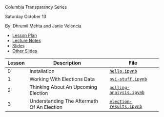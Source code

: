 Columbia Transparancy Series

Saturday October 13

By: Dhrumil Mehta and Janie Velencia

* [Lesson Plan](https://docs.google.com/document/d/194Vx9OCgIplhFFap_3wL6vbMl_ZzrG-1x-R2_fBMZvY/edit)
* [Lecture Notes](https://docs.google.com/document/d/1A7io_B4VVr-yoLW392ZdA_Ram0lE3ytsj1vQFMpy1_w/edit)
* [Slides](https://docs.google.com/presentation/d/18WaswQXCaqOp6tztFcwFYy_RkmztZ4Zqnb9NxGYCUDw/edit)
* [Other Slides](https://slides.com/dhrumilmehta/deck-dcee62b7-28ae-4199-8d47-4ceba73739aa-6/live)

Lesson |Description | File
-------|------------|--------
0 | Installation | [`hello.ipynb`](`hello.ipynb`)
1 | Working With Elections Data | [`pvi-stuff.ipynb`](pvi-stuff.ipynb)
2 | Thinking About An Upcoming Election | [`polling-analysis.ipynb`](polling-analysis.ipynb)
3 | Understanding The Aftermath Of An Election | [`election-results.ipynb`](election-results.ipynb)